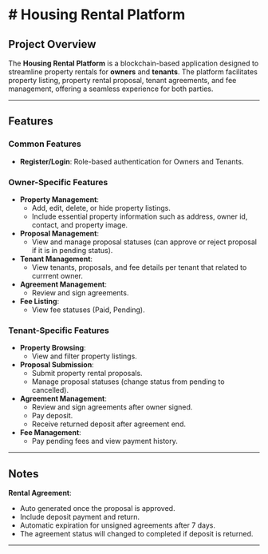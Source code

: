 




# # Housing Rental Platform

## Project Overview

The **Housing Rental Platform** is a blockchain-based application designed to streamline property rentals for **owners** and **tenants**. The platform facilitates property listing, property rental proposal, tenant agreements, and fee management, offering a seamless experience for both parties.  

---

## Features

### Common Features

- **Register/Login**: Role-based authentication for Owners and Tenants.  

### Owner-Specific Features

- **Property Management**:  
  - Add, edit, delete, or hide property listings.  
  - Include essential property information such as address, owner id, contact, and property image.  
- **Proposal Management**:  
  - View and manage proposal statuses (can approve or reject proposal if it is in pending status).  
- **Tenant Management**:  
  - View tenants, proposals, and fee details per tenant that related to currrent owner.  
- **Agreement Management**:
  - Review and sign agreements.
- **Fee Listing**:  
  - View fee statuses (Paid, Pending).  

### Tenant-Specific Features

- **Property Browsing**:  
  - View and filter property listings.  
- **Proposal Submission**:  
  - Submit property rental proposals.  
  - Manage proposal statuses (change status from pending to cancelled).  
- **Agreement Management**:  
  - Review and sign agreements after owner signed.  
  - Pay deposit.
  - Receive returned deposit after agreement end.
- **Fee Management**:  
  - Pay pending fees and view payment history.  



---

## Notes

**Rental Agreement**:

- Auto generated once the proposal is approved.
- Include deposit payment and return.
- Automatic expiration for unsigned agreements after 7 days.
- The agreement status will changed to completed if deposit is returned.

---
